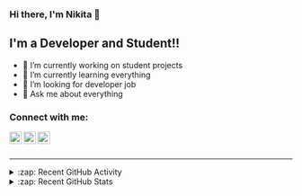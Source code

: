 ### Hi there, I'm Nikita 👋


## I'm a Developer and Student!!

- 🔭 I’m currently working on student projects
- 🌱 I’m currently learning everything
- 🤔 I’m looking for developer job
- 💬 Ask me about everything

### Connect with me:

[<img align="left" alt="Telegram" width="22px" src="https://cdn.jsdelivr.net/npm/simple-icons@v3/icons/telegram.svg" />][telegram]
[<img align="left" alt="Instagram" width="22px" src="https://cdn.jsdelivr.net/npm/simple-icons@v3/icons/instagram.svg" />][instagram]
[<img align="left" alt="Vk" width="22px" src="https://cdn.jsdelivr.net/npm/simple-icons@v3/icons/vk.svg" />][vk]

<br />
<br />

---

<details>
  <summary>:zap: Recent GitHub Activity</summary>
  # Blog posts
<!-- ACTIVITY:START -->
<!-- BLOG-POST-LIST:END -->
</details>

<details>
  <summary>:zap: Recent GitHub Stats</summary>
[![Nikita's GitHub stats](https://github-readme-stats.vercel.app/api?username=DUNNIK)](https://github.com/anuraghazra/github-readme-stats)

</details>


[telegram]: https://t.me/dunaevnikita
[instagram]: https://instagram.com/_dunnik
[vk]: https://vk.com/dunn1
